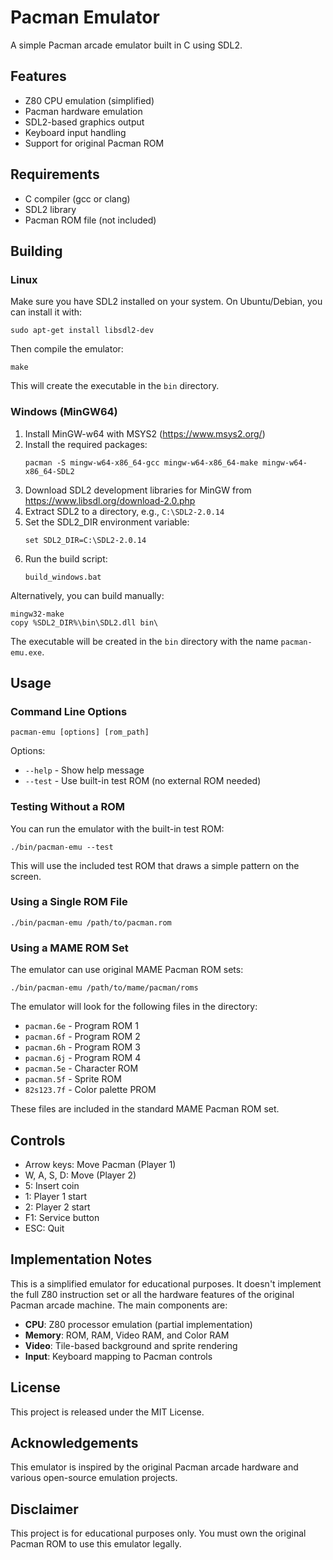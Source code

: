 # Pacman Emulator

A simple Pacman arcade emulator built in C using SDL2.

## Features

- Z80 CPU emulation (simplified)
- Pacman hardware emulation
- SDL2-based graphics output
- Keyboard input handling
- Support for original Pacman ROM

## Requirements

- C compiler (gcc or clang)
- SDL2 library
- Pacman ROM file (not included)

## Building

### Linux

Make sure you have SDL2 installed on your system. On Ubuntu/Debian, you can install it with:

```
sudo apt-get install libsdl2-dev
```

Then compile the emulator:

```
make
```

This will create the executable in the `bin` directory.

### Windows (MinGW64)

1. Install MinGW-w64 with MSYS2 (https://www.msys2.org/)
2. Install the required packages:
   ```
   pacman -S mingw-w64-x86_64-gcc mingw-w64-x86_64-make mingw-w64-x86_64-SDL2
   ```
3. Download SDL2 development libraries for MinGW from https://www.libsdl.org/download-2.0.php
4. Extract SDL2 to a directory, e.g., `C:\SDL2-2.0.14`
5. Set the SDL2_DIR environment variable:
   ```
   set SDL2_DIR=C:\SDL2-2.0.14
   ```
6. Run the build script:
   ```
   build_windows.bat
   ```
   
Alternatively, you can build manually:
   ```
   mingw32-make
   copy %SDL2_DIR%\bin\SDL2.dll bin\
   ```

The executable will be created in the `bin` directory with the name `pacman-emu.exe`.

## Usage

### Command Line Options

```
pacman-emu [options] [rom_path]
```

Options:
- `--help` - Show help message
- `--test` - Use built-in test ROM (no external ROM needed)

### Testing Without a ROM

You can run the emulator with the built-in test ROM:

```
./bin/pacman-emu --test
```

This will use the included test ROM that draws a simple pattern on the screen.

### Using a Single ROM File

```
./bin/pacman-emu /path/to/pacman.rom
```

### Using a MAME ROM Set

The emulator can use original MAME Pacman ROM sets:

```
./bin/pacman-emu /path/to/mame/pacman/roms
```

The emulator will look for the following files in the directory:

- `pacman.6e` - Program ROM 1
- `pacman.6f` - Program ROM 2
- `pacman.6h` - Program ROM 3
- `pacman.6j` - Program ROM 4
- `pacman.5e` - Character ROM
- `pacman.5f` - Sprite ROM
- `82s123.7f` - Color palette PROM

These files are included in the standard MAME Pacman ROM set.

## Controls

- Arrow keys: Move Pacman (Player 1)
- W, A, S, D: Move (Player 2)
- 5: Insert coin
- 1: Player 1 start
- 2: Player 2 start
- F1: Service button
- ESC: Quit

## Implementation Notes

This is a simplified emulator for educational purposes. It doesn't implement the full Z80 instruction set or all the hardware features of the original Pacman arcade machine. The main components are:

- **CPU**: Z80 processor emulation (partial implementation)
- **Memory**: ROM, RAM, Video RAM, and Color RAM
- **Video**: Tile-based background and sprite rendering
- **Input**: Keyboard mapping to Pacman controls

## License

This project is released under the MIT License.

## Acknowledgements

This emulator is inspired by the original Pacman arcade hardware and various open-source emulation projects.

## Disclaimer

This project is for educational purposes only. You must own the original Pacman ROM to use this emulator legally.